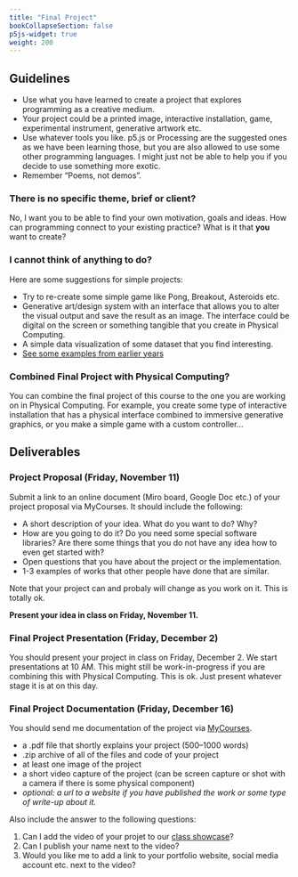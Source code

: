 ```yaml
---
title: "Final Project"
bookCollapseSection: false
p5js-widget: true
weight: 200
---
```


## Guidelines

- Use what you have learned to create a project that explores programming as a creative medium.
- Your project could be a printed image, interactive installation, game, experimental instrument, generative artwork etc.
- Use whatever tools you like. p5.js or Processing are the suggested ones as we have been learning those, but you are also allowed to use some other programming languages. I might just not be able to help you if you decide to use something more exotic.
- Remember “Poems, not demos”.

### There is no specific theme, brief or client?

No, I want you to be able to find your own motivation, goals and ideas. How can programming connect to your existing practice? What is it that **you** want to create?

### I cannot think of anything to do?

Here are some suggestions for simple projects:

- Try to re-create some simple game like Pong, Breakout, Asteroids etc.
- Generative art/design system with an interface that allows you to alter the visual output and save the result as an image. The interface could be digital on the screen or something tangible that you create in Physical Computing.
- A simple data visualization of some dataset that you find interesting.
- [See some examples from earlier years](../showcase/)

### Combined Final Project with Physical Computing?

You can combine the final project of this course to the one you are working on in Physical Computing. For example, you create some type of interactive installation that has a physical interface combined to immersive generative graphics, or you make a simple game with a custom controller...

## Deliverables

### Project Proposal (Friday, November 11)

Submit a link to an online document (Miro board, Google Doc etc.) of your project proposal via MyCourses. It should include the following:
- A short description of your idea. What do you want to do? Why?
- How are you going to do it? Do you need some special software libraries? Are there some things that you do not have any idea how to even get started with?
- Open questions that you have about the project or the implementation.
- 1-3 examples of works that other people have done that are similar.

Note that your project can and probaly will change as you work on it. This is totally ok.

**Present your idea in class on Friday, November 11.**

### Final Project Presentation (Friday, December 2)

You should present your project in class on Friday, December 2. We start presentations at 10 AM. This might still be work-in-progress if you are combining this with Physical Computing. This is ok. Just present whatever stage it is at on this day.

### Final Project Documentation (Friday, December 16)

You should send me documentation of the project via [MyCourses](https://mycourses.aalto.fi/mod/assign/view.php?id=981392&forceview=1).

- a .pdf file that shortly explains your project (500–1000 words)
- .zip archive of all of the files and code of your project
- at least one image of the project
- a short video capture of the project (can be screen capture or shot with a camera if there is some physical component)
- *optional: a url to a website if you have published the work or some type of write-up about it.*

Also include the answer to the following questions:
1. Can I add the video of your projet to our [class showcase](../showcase/2022/)?
2. Can I publish your name next to the video?
3. Would you like me to add a link to your portfolio website, social media account etc. next to the video?




